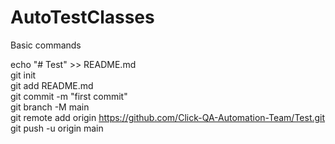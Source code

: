 # AutoTestClasses

Basic commands

echo "# Test" >> README.md<br>
git init<br>
git add README.md<br>
git commit -m "first commit"<br>
git branch -M main<br>
git remote add origin https://github.com/Click-QA-Automation-Team/Test.git<br>
git push -u origin main
